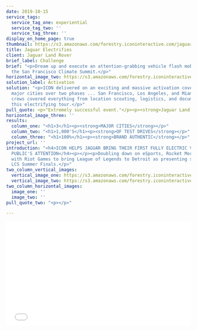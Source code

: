 ```yaml
---
date: 2019-10-15
service_tags:
  service_tag_one: experiential
  service_tag_two: ''
  service_tag_three: ''
display_on_home_page: true
thumbnail: https://s3.amazonaws.com/forestry.iconinteractive.com/jaguar1.jpg
title: Jaguar Electrifies
client: Jaguar Land Rover
brief_label: Challenge
brief: "<p>Dream up and execute an attention-grabbing vehicle flash mob of sorts during
  the San Francisco Climate Summit.</p>"
horizontal_image_two: https://s3.amazonaws.com/forestry.iconinteractive.com/jaguar4.jpg
solution_label: Activation
solution: "<p>ICON delivered on an exciting and massive activation covering three
  major cities over two phases ... San Francisco, Los Angeles, and Miami. Full production
  crews covered everything from location scouting, logistics, and documentation of
  this electrifying tour.</p>"
pull_quote: <p>"Extremely successful event."</p><p><strong>Jaguar Land Rover</strong></p>
horizontal_image_three: ''
results:
  column_one: "<h1>3</h1><p><strong>MAJOR CITIES</strong></p>"
  column_two: "<h1>1,000'S</h1><p><strong>OF TEST DRIVES</strong></p>"
  column_three: "<h1>100%</h1><p><strong>BRAND AUTHENTIC</strong></p>"
project_url: ''
introduction: "<h4>ICON HELPS JAGUAR BRING THEIR FIRST FULLY ELECTRIC VEHICLE TO THE
  PUBLIC'S ATTENTION</h4><p></p><p>Doubling down on eSports, Rocket Mortgage partnered
  with Riot Games to bring League of Legends to Detroit as presenting sponsor of the
  LCS Summer Finals.</p>"
two_column_vertical_images:
  vertical_image_one: https://s3.amazonaws.com/forestry.iconinteractive.com/jaguar2.jpg
  vertical_image_two: https://s3.amazonaws.com/forestry.iconinteractive.com/jaguar3.jpg
two_column_horizontal_images:
  image_one: ''
  image_two: ''
pull_quote_two: "<p></p>"

---
```

<div style="padding:56.25% 0 0 0;position:relative;"><iframe src="[https://player.vimeo.com/video/367782756?title=0&byline=0&portrait=0](https://player.vimeo.com/video/367782756?title=0&byline=0&portrait=0 "https://player.vimeo.com/video/367782756?title=0&byline=0&portrait=0")" style="position:absolute;top:0;left:0;width:100%;height:100%;" frameborder="0" allow="autoplay; fullscreen" allowfullscreen></iframe></div><script src="[https://player.vimeo.com/api/player.js](https://player.vimeo.com/api/player.js "https://player.vimeo.com/api/player.js")"></script>